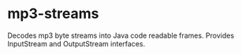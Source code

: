 # mp3-streams
Decodes mp3 byte streams into Java code readable frames. Provides InputStream and OutputStream interfaces.
